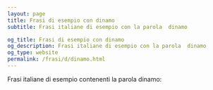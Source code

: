 ```yaml
---
layout: page
title: Frasi di esempio con dinamo 
subtitle: Frasi italiane di esempio con la parola  dinamo

og_title: Frasi di esempio con dinamo 
og_description: Frasi italiane di esempio con la parola  dinamo
og_type: website
permalink: /frasi/d/dinamo.html
---
```


Frasi italiane di esempio contenenti la parola dinamo:


